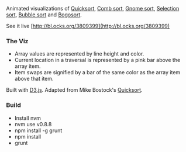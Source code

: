 Animated visualizations of [Quicksort](http://en.wikipedia.org/wiki/Quicksort), [Comb sort](http://en.wikipedia.org/wiki/Comb_sort), 
 [Gnome sort](http://en.wikipedia.org/wiki/Gnome_sort), [Selection sort](http://en.wikipedia.org/wiki/Selection_sort), 
[Bubble sort](http://en.wikipedia.org/wiki/Bubble_sort) and [Bogosort](http://en.wikipedia.org/wiki/Bogosort).

See it live [http://bl.ocks.org/3809399](http://bl.ocks.org/3809399)
  
### The Viz

   * Array values are represented by line height and color.
   * Current location in a traversal is represented by a pink bar above the array item.
   * Item swaps are signified by a bar of the same color as the array item above that item.

Built with [D3.js](http://mbostock.github.com/d3/). Adapted from Mike Bostock's [Quicksort](http://bl.ocks.org/1582075).

### Build

   * Install nvm
   * nvm use v0.8.8
   * npm install -g grunt
   * npm install
   * grunt